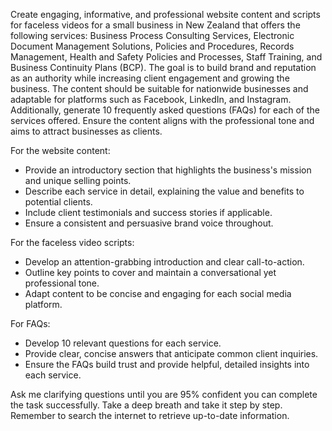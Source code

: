 Create engaging, informative, and professional website content and scripts for faceless videos for a small business in New Zealand that offers the following services: Business Process Consulting Services, Electronic Document Management Solutions, Policies and Procedures, Records Management, Health and Safety Policies and Processes, Staff Training, and Business Continuity Plans (BCP). The goal is to build brand and reputation as an authority while increasing client engagement and growing the business. The content should be suitable for nationwide businesses and adaptable for platforms such as Facebook, LinkedIn, and Instagram. Additionally, generate 10 frequently asked questions (FAQs) for each of the services offered. Ensure the content aligns with the professional tone and aims to attract businesses as clients.

For the website content:
- Provide an introductory section that highlights the business's mission and unique selling points.
- Describe each service in detail, explaining the value and benefits to potential clients.
- Include client testimonials and success stories if applicable.
- Ensure a consistent and persuasive brand voice throughout.

For the faceless video scripts:
- Develop an attention-grabbing introduction and clear call-to-action.
- Outline key points to cover and maintain a conversational yet professional tone.
- Adapt content to be concise and engaging for each social media platform.

For FAQs:
- Develop 10 relevant questions for each service.
- Provide clear, concise answers that anticipate common client inquiries.
- Ensure the FAQs build trust and provide helpful, detailed insights into each service.

Ask me clarifying questions until you are 95% confident you can complete the task successfully. Take a deep breath and take it step by step. Remember to search the internet to retrieve up-to-date information.